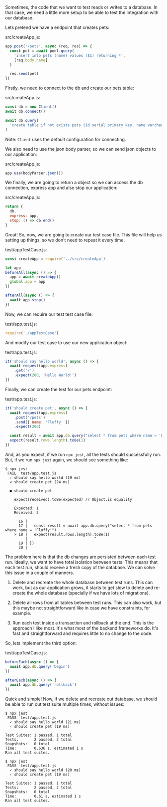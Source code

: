 Sometimes, the code that we want to test reads or writes to a database.
In that case, we need a little more setup to be able to test the integration
with our database.

Lets pretend we have a endpoint that creates pets:

src/createApp.js:

```javascript
app.post('/pets', async (req, res) => {
  const pet = await pool.query(
    'insert into pets (name) values ($1) returning *',
    [req.body.name]
  )

  res.send(pet)
})
```

Firstly, we need to connect to the db and create our pets table:

src/createApp.js:

```javascript
const db = new Client()
await db.connect()

await db.query(
  'create table if not exists pets (id serial primary key, name varchar(255))'
)
```

Note: `Client` uses the default configuration for connecting.

We also need to use the json body parser, so we can send json objects
to our application:

src/createApp.js:

```javascript
app.use(bodyParser.json())
```

We finally, we are going to return a object so we can access the db connection,
express app and also stop our application:

src/createApp.js:

```javascript
return {
  db,
  express: app,
  stop: () => db.end()
}
```

Great! So, now, we are going to create our test case file. This file will
help us setting up things, so we don't need to repeat it every time.

test/appTestCase.js:

```javascript
const createApp = require('../src/createApp')

let app
beforeAll(async () => {
  app = await createApp()
  global.app = app
})

afterAll(async () => {
  await app.stop()
})
```

Now, we can require our test test case file:

test/app.test.js:

```javascript
require('./appTestCase')
```

And modify our test case to use our new application object:

test/app.test.js:

```javascript
it('should say hello world', async () => {
  await request(app.express)
    .get('/')
    .expect(200, 'Hello World!')
})
```

Finally, we can create the test for our pets endpoint:

test/app.test.js:

```javascript
it('should create pet', async () => {
  await request(app.express)
    .post('/pets')
    .send({ name: 'Fluffy' })
    .expect(200)

  const result = await app.db.query("select * from pets where name = 'Fluffy'")
  expect(result.rows.length).toBe(1)
})
```

And, as you expect, if we run `npx jest`, all the tests should successfully run.
But, if we run `npx jest` again, we should see something like:

```console
$ npx jest
 FAIL  test/app.test.js
  ✓ should say hello world (19 ms)
  ✕ should create pet (24 ms)

  ● should create pet

    expect(received).toBe(expected) // Object.is equality

    Expected: 1
    Received: 2

      16 |
      17 |   const result = await app.db.query("select * from pets where name = 'Fluffy'")
    > 18 |   expect(result.rows.length).toBe(1)
         |                              ^
      19 | })
      20 |
```

The problem here is that the db changes are persisted between each test run.
Ideally, we want to have total isolation between tests. This means that
each test run, should receive a fresh copy of the database.
We can solve this issue in a couple of manners.

1. Delete and recreate the whole database between test runs.
   This can work, but as our application grows, it starts to get slow
   to delete and re-create the whole database (specially if we have lots
   of migrations).

2. Delete all rows from all tables between test runs.
   This can also work, but this maybe not straightforward like in case
   we have constraints, for example.

3. Run each test inside a transaction and rollback at the end.
   This is the approach I like most. It's what most of the backend frameworks do.
   It's fast and straightforward and requires little to no change to the code.

So, lets implement the third option:

test/appTestCase.js:

```javascript
beforeEach(async () => {
  await app.db.query('begin')
})

afterEach(async () => {
  await app.db.query('rollback')
})
```

Quick and simple! Now, if we delete and recreate out database, we should be able
to run out test suite multiple times, without issues:

```console
$ npx jest
 PASS  test/app.test.js
  ✓ should say hello world (21 ms)
  ✓ should create pet (19 ms)

Test Suites: 1 passed, 1 total
Tests:       2 passed, 2 total
Snapshots:   0 total
Time:        0.636 s, estimated 1 s
Ran all test suites.

$ npx jest
 PASS  test/app.test.js
  ✓ should say hello world (20 ms)
  ✓ should create pet (19 ms)

Test Suites: 1 passed, 1 total
Tests:       2 passed, 2 total
Snapshots:   0 total
Time:        0.61 s, estimated 1 s
Ran all test suites.
```
